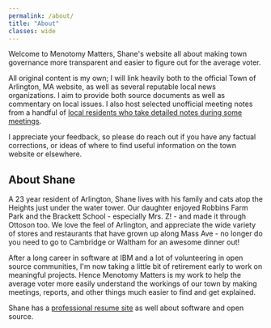 ```yaml
---
permalink: /about/
title: "About"
classes: wide
---
```


Welcome to Menotomy Matters, Shane's website all about making town governance 
more transparent and easier to figure out for the average voter.

All original content is my own; I will link heavily both to the official 
Town of Arlington, MA website, as well as several reputable local news 
organizations.  I aim to provide both source documents as well as commentary 
on local issues.  I also host selected unofficial meeting notes from a 
handful of [local residents who take detailed notes during some meetings](/colophon).

I appreciate your feedback, so please do reach out if you have any 
factual corrections, or ideas of where to find useful information on 
the town website or elsewhere. 

## About Shane

A 23 year resident of Arlington, Shane lives with his family and cats 
atop the Heights just under the water tower.  Our daughter enjoyed 
Robbins Farm Park and the Brackett School - especially Mrs. Z! - and 
made it through Ottoson too.  We love the feel of Arlington, and appreciate 
the wide variety of stores and restaurants that have grown up along 
Mass Ave - no longer do you need to go to Cambridge or Waltham 
for an awesome dinner out!

After a long career in software at IBM and a lot of volunteering in 
open source communities, I'm now taking a little bit of retirement 
early to work on meaningful projects.  Hence Menotomy Matters is my 
work to help the average voter more easily understand the workings 
of our town by making meetings, reports, and other things much easier 
to find and get explained.

Shane has a [professional resume site](http://shanecurcuru.org/) as well about software and open source.